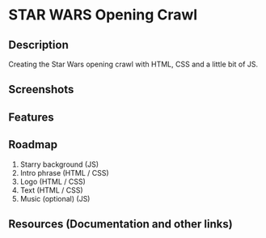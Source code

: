 # STAR WARS Opening Crawl

## Description

Creating the Star Wars opening crawl with HTML, CSS and a little bit of JS.

## Screenshots

## Features

## Roadmap

1. Starry background (JS)
2. Intro phrase (HTML / CSS)
3. Logo (HTML / CSS)
4. Text (HTML / CSS)
5. Music (optional) (JS)


## Resources (Documentation and other links)


